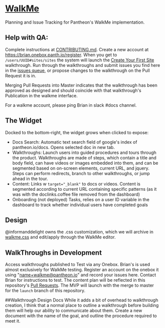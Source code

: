 
# [WalkMe](http://help.walkme.com/)
Planning and Issue Tracking for Pantheon's WalkMe implementation.

## Help with QA:
Complete instructions at [CONTRIBUTING.md](/CONTRIBUTING.md). Create a new account at https://brian.onebox.panth.io/register. When you get to `/users/UUID#sites/sites` the system will launch the [Create Your First Site](/walkthroughs/create-your-first-site) walkthrough. Run through the walkthroughs and submit issues you find here in the [issues queue](https://github.com/pantheon-systems/walkme/issues), or propose changes to the walkthrough on the Pull Request it is in.

Merging Pull Requests into Master indicates that the walkthrough has been approved as designed and should coincide with that walkthrough's Publication in the walkme interface.

For a walkme account, please ping Brian in slack #docs channel.

## The Widget

Docked to the bottom-right, the widget grows when clicked to expose:

- Docs Search: Automatic text search field of google's index of pantheon.io/docs. Opens selected doc in new tab.
- Walkthroughs: Launch users into guided procedures and tours through the product. Walkthroughs are made of steps, which contain a title and body field, can have videos or images embedded into them, and can be segmented based on on-screen elements, current URL, and jquery. Steps can perform redirects, branch to other walkthroughs, or jump ahead in the tour.  
- Content: Links w `target="_blank"` to docs or videos. Content is segmented according to current URL containing specific patterns (as it was with the doclinks.coffee file removed from the dashboard)
- Onboarding (not deployed) Tasks, relies on a user ID variable in the dashboard to track whether individual users have completed goals

## Design
@informanddelight owns the .css customization, which we will archive in [walkme.css](/walkme.css) and edit/apply through the WalkMe editor.

## WalkThroughs in Development
Access walkthroughs published to Test via any Onebox. Brian's is used almost exclusively for WalkMe testing. Register an account on the onebox it using "name+walkme@pantheon.io" and record your issues here. Contact Brian for instructions to test.
The content plan will be reflected in this repository's [Pull Requests](https://github.com/pantheon-systems/walkme/pulls). The MVP will launch with the merge to master for the `launch` branch of this repository.

##Walkthrough Design Docs
While it adds a bit of overhead to walkthrough creation, I think that a normal place to outline a walkthrough before building them will help our ability to communicate about them. Create a new document with the name of the goal, and outline the procedure required to meet it.
